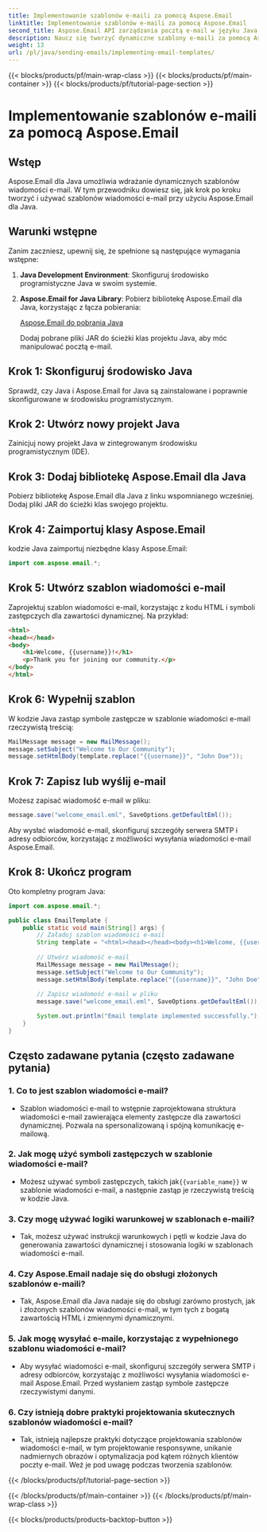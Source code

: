```yaml
---
title: Implementowanie szablonów e-maili za pomocą Aspose.Email
linktitle: Implementowanie szablonów e-maili za pomocą Aspose.Email
second_title: Aspose.Email API zarządzania pocztą e-mail w języku Java
description: Naucz się tworzyć dynamiczne szablony e-maili za pomocą Aspose.Email dla Java. Obszerny przewodnik z przykładami kodu i często zadawanymi pytaniami dotyczącymi skutecznej komunikacji e-mailowej.
weight: 13
url: /pl/java/sending-emails/implementing-email-templates/
---
```


{{< blocks/products/pf/main-wrap-class >}}
{{< blocks/products/pf/main-container >}}
{{< blocks/products/pf/tutorial-page-section >}}

# Implementowanie szablonów e-maili za pomocą Aspose.Email


## Wstęp

Aspose.Email dla Java umożliwia wdrażanie dynamicznych szablonów wiadomości e-mail. W tym przewodniku dowiesz się, jak krok po kroku tworzyć i używać szablonów wiadomości e-mail przy użyciu Aspose.Email dla Java.

## Warunki wstępne

Zanim zaczniesz, upewnij się, że spełnione są następujące wymagania wstępne:

1. **Java Development Environment**: Skonfiguruj środowisko programistyczne Java w swoim systemie.

2. **Aspose.Email for Java Library**: Pobierz bibliotekę Aspose.Email dla Java, korzystając z łącza pobierania:

   [Aspose.Email do pobrania Java](https://releases.aspose.com/email/java/)

   Dodaj pobrane pliki JAR do ścieżki klas projektu Java, aby móc manipulować pocztą e-mail.

## Krok 1: Skonfiguruj środowisko Java

Sprawdź, czy Java i Aspose.Email for Java są zainstalowane i poprawnie skonfigurowane w środowisku programistycznym.

## Krok 2: Utwórz nowy projekt Java

Zainicjuj nowy projekt Java w zintegrowanym środowisku programistycznym (IDE).

## Krok 3: Dodaj bibliotekę Aspose.Email dla Java

Pobierz bibliotekę Aspose.Email dla Java z linku wspomnianego wcześniej. Dodaj pliki JAR do ścieżki klas swojego projektu.

## Krok 4: Zaimportuj klasy Aspose.Email

kodzie Java zaimportuj niezbędne klasy Aspose.Email:

```java
import com.aspose.email.*;
```

## Krok 5: Utwórz szablon wiadomości e-mail

Zaprojektuj szablon wiadomości e-mail, korzystając z kodu HTML i symboli zastępczych dla zawartości dynamicznej. Na przykład:

```html
<html>
<head></head>
<body>
    <h1>Welcome, {{username}}!</h1>
    <p>Thank you for joining our community.</p>
</body>
</html>
```

## Krok 6: Wypełnij szablon

W kodzie Java zastąp symbole zastępcze w szablonie wiadomości e-mail rzeczywistą treścią:

```java
MailMessage message = new MailMessage();
message.setSubject("Welcome to Our Community");
message.setHtmlBody(template.replace("{{username}}", "John Doe"));
```

## Krok 7: Zapisz lub wyślij e-mail

Możesz zapisać wiadomość e-mail w pliku:

```java
message.save("welcome_email.eml", SaveOptions.getDefaultEml());
```

Aby wysłać wiadomość e-mail, skonfiguruj szczegóły serwera SMTP i adresy odbiorców, korzystając z możliwości wysyłania wiadomości e-mail Aspose.Email.

## Krok 8: Ukończ program

Oto kompletny program Java:

```java
import com.aspose.email.*;

public class EmailTemplate {
    public static void main(String[] args) {
        // Załaduj szablon wiadomości e-mail
        String template = "<html><head></head><body><h1>Welcome, {{username}}!</h1><p>Thank you for joining our community.</p></body></html>";
        
        // Utwórz wiadomość e-mail
        MailMessage message = new MailMessage();
        message.setSubject("Welcome to Our Community");
        message.setHtmlBody(template.replace("{{username}}", "John Doe"));
        
        // Zapisz wiadomość e-mail w pliku
        message.save("welcome_email.eml", SaveOptions.getDefaultEml());

        System.out.println("Email template implemented successfully.");
    }
}
```

## Często zadawane pytania (często zadawane pytania)

### 1. Co to jest szablon wiadomości e-mail?
   - Szablon wiadomości e-mail to wstępnie zaprojektowana struktura wiadomości e-mail zawierająca elementy zastępcze dla zawartości dynamicznej. Pozwala na spersonalizowaną i spójną komunikację e-mailową.

### 2. Jak mogę użyć symboli zastępczych w szablonie wiadomości e-mail?
   -  Możesz używać symboli zastępczych, takich jak`{{variable_name}}` w szablonie wiadomości e-mail, a następnie zastąp je rzeczywistą treścią w kodzie Java.

### 3. Czy mogę używać logiki warunkowej w szablonach e-maili?
   - Tak, możesz używać instrukcji warunkowych i pętli w kodzie Java do generowania zawartości dynamicznej i stosowania logiki w szablonach wiadomości e-mail.

### 4. Czy Aspose.Email nadaje się do obsługi złożonych szablonów e-maili?
   - Tak, Aspose.Email dla Java nadaje się do obsługi zarówno prostych, jak i złożonych szablonów wiadomości e-mail, w tym tych z bogatą zawartością HTML i zmiennymi dynamicznymi.

### 5. Jak mogę wysyłać e-maile, korzystając z wypełnionego szablonu wiadomości e-mail?
   - Aby wysyłać wiadomości e-mail, skonfiguruj szczegóły serwera SMTP i adresy odbiorców, korzystając z możliwości wysyłania wiadomości e-mail Aspose.Email. Przed wysłaniem zastąp symbole zastępcze rzeczywistymi danymi.

### 6. Czy istnieją dobre praktyki projektowania skutecznych szablonów wiadomości e-mail?
   - Tak, istnieją najlepsze praktyki dotyczące projektowania szablonów wiadomości e-mail, w tym projektowanie responsywne, unikanie nadmiernych obrazów i optymalizacja pod kątem różnych klientów poczty e-mail. Weź je pod uwagę podczas tworzenia szablonów.

{{< /blocks/products/pf/tutorial-page-section >}}

{{< /blocks/products/pf/main-container >}}
{{< /blocks/products/pf/main-wrap-class >}}

{{< blocks/products/products-backtop-button >}}
